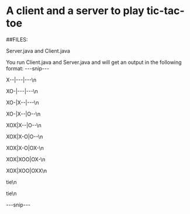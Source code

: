  # A client and a server to play tic-tac-toe
 
 ##FILES:
 
 Server.java and Client.java
 
 
 You run Client.java and Server.java and will get an output in the following format:
 ---snip---

X--|---|---\n

XO-|---|---\n

XO-|X--|---\n

XO-|X--|O--\n

XOX|X--|O--\n

XOX|X-O|O--\n

XOX|X-O|OX-\n

XOX|XOO|OX-\n

XOX|XOO|OXX\n

tie\n

tie\n

---snip---
 
